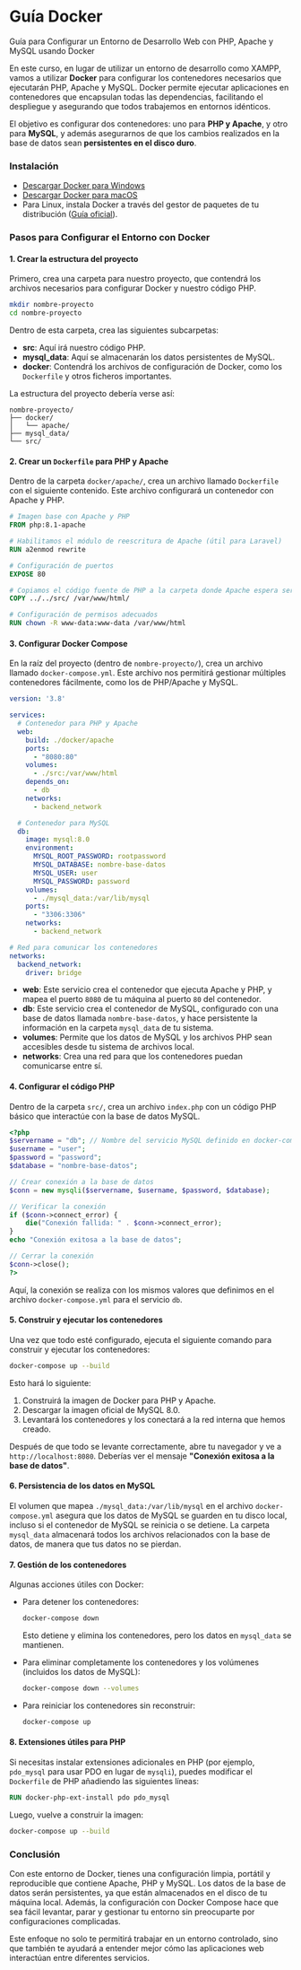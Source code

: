 # Guía Docker
Guía para Configurar un Entorno de Desarrollo Web con PHP, Apache y MySQL usando Docker

En este curso, en lugar de utilizar un entorno de desarrollo como XAMPP, vamos a utilizar **Docker** para configurar los contenedores necesarios que ejecutarán PHP, Apache y MySQL. Docker permite ejecutar aplicaciones en contenedores que encapsulan todas las dependencias, facilitando el despliegue y asegurando que todos trabajemos en entornos idénticos.

El objetivo es configurar dos contenedores: uno para **PHP y Apache**, y otro para **MySQL**, y además asegurarnos de que los cambios realizados en la base de datos sean **persistentes en el disco duro**.

### Instalación
   - [Descargar Docker para Windows](https://www.docker.com/products/docker-desktop)
   - [Descargar Docker para macOS](https://www.docker.com/products/docker-desktop)
   - Para Linux, instala Docker a través del gestor de paquetes de tu distribución ([Guía oficial](https://docs.docker.com/engine/install/)).

###

### Pasos para Configurar el Entorno con Docker

#### 1. Crear la estructura del proyecto

Primero, crea una carpeta para nuestro proyecto, que contendrá los archivos necesarios para configurar Docker y nuestro código PHP.

```bash
mkdir nombre-proyecto
cd nombre-proyecto
```

Dentro de esta carpeta, crea las siguientes subcarpetas:

- **src**: Aquí irá nuestro código PHP.
- **mysql_data**: Aquí se almacenarán los datos persistentes de MySQL.
- **docker**: Contendrá los archivos de configuración de Docker, como los `Dockerfile` y otros ficheros importantes.

La estructura del proyecto debería verse así:

```
nombre-proyecto/
├── docker/
│   └── apache/
├── mysql_data/
└── src/
```

#### 2. Crear un `Dockerfile` para PHP y Apache

Dentro de la carpeta `docker/apache/`, crea un archivo llamado `Dockerfile` con el siguiente contenido. Este archivo configurará un contenedor con Apache y PHP.

```Dockerfile
# Imagen base con Apache y PHP
FROM php:8.1-apache

# Habilitamos el módulo de reescritura de Apache (útil para Laravel)
RUN a2enmod rewrite

# Configuración de puertos
EXPOSE 80

# Copiamos el código fuente de PHP a la carpeta donde Apache espera servir archivos
COPY ../../src/ /var/www/html/

# Configuración de permisos adecuados
RUN chown -R www-data:www-data /var/www/html
```

#### 3. Configurar Docker Compose

En la raíz del proyecto (dentro de `nombre-proyecto/`), crea un archivo llamado `docker-compose.yml`. Este archivo nos permitirá gestionar múltiples contenedores fácilmente, como los de PHP/Apache y MySQL.

```yaml
version: '3.8'

services:
  # Contenedor para PHP y Apache
  web:
    build: ./docker/apache
    ports:
      - "8080:80"
    volumes:
      - ./src:/var/www/html
    depends_on:
      - db
    networks:
      - backend_network

  # Contenedor para MySQL
  db:
    image: mysql:8.0
    environment:
      MYSQL_ROOT_PASSWORD: rootpassword
      MYSQL_DATABASE: nombre-base-datos
      MYSQL_USER: user
      MYSQL_PASSWORD: password
    volumes:
      - ./mysql_data:/var/lib/mysql
    ports:
      - "3306:3306"
    networks:
      - backend_network

# Red para comunicar los contenedores
networks:
  backend_network:
    driver: bridge
```

- **web**: Este servicio crea el contenedor que ejecuta Apache y PHP, y mapea el puerto `8080` de tu máquina al puerto `80` del contenedor.
- **db**: Este servicio crea el contenedor de MySQL, configurado con una base de datos llamada `nombre-base-datos`, y hace persistente la información en la carpeta `mysql_data` de tu sistema.
- **volumes**: Permite que los datos de MySQL y los archivos PHP sean accesibles desde tu sistema de archivos local.
- **networks**: Crea una red para que los contenedores puedan comunicarse entre sí.

#### 4. Configurar el código PHP

Dentro de la carpeta `src/`, crea un archivo `index.php` con un código PHP básico que interactúe con la base de datos MySQL.

```php
<?php
$servername = "db"; // Nombre del servicio MySQL definido en docker-compose
$username = "user";
$password = "password";
$database = "nombre-base-datos";

// Crear conexión a la base de datos
$conn = new mysqli($servername, $username, $password, $database);

// Verificar la conexión
if ($conn->connect_error) {
    die("Conexión fallida: " . $conn->connect_error);
}
echo "Conexión exitosa a la base de datos";

// Cerrar la conexión
$conn->close();
?>
```

Aquí, la conexión se realiza con los mismos valores que definimos en el archivo `docker-compose.yml` para el servicio `db`.

#### 5. Construir y ejecutar los contenedores

Una vez que todo esté configurado, ejecuta el siguiente comando para construir y ejecutar los contenedores:

```bash
docker-compose up --build
```

Esto hará lo siguiente:

1. Construirá la imagen de Docker para PHP y Apache.
2. Descargar la imagen oficial de MySQL 8.0.
3. Levantará los contenedores y los conectará a la red interna que hemos creado.

Después de que todo se levante correctamente, abre tu navegador y ve a `http://localhost:8080`. Deberías ver el mensaje **"Conexión exitosa a la base de datos"**.

#### 6. Persistencia de los datos en MySQL

El volumen que mapea `./mysql_data:/var/lib/mysql` en el archivo `docker-compose.yml` asegura que los datos de MySQL se guarden en tu disco local, incluso si el contenedor de MySQL se reinicia o se detiene. La carpeta `mysql_data` almacenará todos los archivos relacionados con la base de datos, de manera que tus datos no se pierdan.

#### 7. Gestión de los contenedores

Algunas acciones útiles con Docker:

- Para detener los contenedores:

  ```bash
  docker-compose down
  ```

  Esto detiene y elimina los contenedores, pero los datos en `mysql_data` se mantienen.

- Para eliminar completamente los contenedores y los volúmenes (incluidos los datos de MySQL):

  ```bash
  docker-compose down --volumes
  ```

- Para reiniciar los contenedores sin reconstruir:

  ```bash
  docker-compose up
  ```

#### 8. Extensiones útiles para PHP

Si necesitas instalar extensiones adicionales en PHP (por ejemplo, `pdo_mysql` para usar PDO en lugar de `mysqli`), puedes modificar el `Dockerfile` de PHP añadiendo las siguientes líneas:

```Dockerfile
RUN docker-php-ext-install pdo pdo_mysql
```

Luego, vuelve a construir la imagen:

```bash
docker-compose up --build
```

### Conclusión

Con este entorno de Docker, tienes una configuración limpia, portátil y reproducible que contiene Apache, PHP y MySQL. Los datos de la base de datos serán persistentes, ya que están almacenados en el disco de tu máquina local. Además, la configuración con Docker Compose hace que sea fácil levantar, parar y gestionar tu entorno sin preocuparte por configuraciones complicadas.

Este enfoque no solo te permitirá trabajar en un entorno controlado, sino que también te ayudará a entender mejor cómo las aplicaciones web interactúan entre diferentes servicios.

